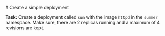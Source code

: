 # Create a simple deployment

**Task:** Create a deployment called `sun` with the image `httpd` in the `summer` namespace.
Make sure, there are 2 replicas running and a maximum of 4 revisions are kept.
